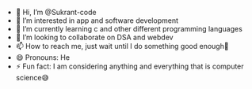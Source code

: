 - 👋 Hi, I’m @Sukrant-code
- 👀 I’m interested in app and software development 
- 🌱 I’m currently learning c and other different programming languages 
- 💞️ I’m looking to collaborate on DSA and webdev
- 📫 How to reach me, just wait until I do something good enough🫡
- 😄 Pronouns: He
- ⚡ Fun fact: I am considering anything and everything that is computer science😅

<!---
Sukrant-code/Sukrant-code is a ✨ special ✨ repository because its `README.md` (this file) appears on your GitHub profile.
You can click the Preview link to take a look at your changes.
--->
